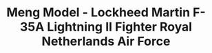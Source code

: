 ---
layout: product
title: "Meng Model - Lockheed Martin F-35A Lightning II Fighter Royal Netherlands Air Force"
price: "8200" 
desc: "N/A"
img_path: "/assets/img/MM-LS-011.webp"
brand: "N/A"
available: false
special_offer: false
new: false
soon: false
cat: "010000"
subcat: "011000"
subsubcat: "0N/A"
sifra: "MM-LS-011"
popular: false
---
